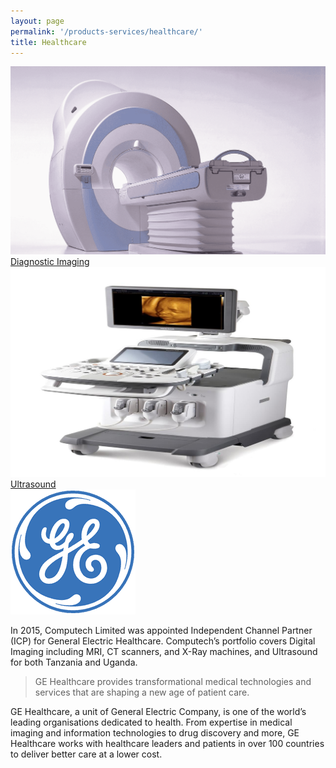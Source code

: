 ```yaml
---
layout: page
permalink: '/products-services/healthcare/'
title: Healthcare
---  
```

<div class = 'grid-1 mb-4'>
  <a href = '/products-services/healthcare/diagnostic-imaging/' class = 'card'>
    <img src = '/assets/images/d-imaging-1.png' alt = ''>
    <span class = 'overlay linear'>      
      Diagnostic Imaging
    </span>
  </a>
  <a href = '/products-services/healthcare/ultrasound/' class = 'card'>
    <img src = '/assets/images/rsz_ultrasound.jpg' alt = ''>
    <span class = 'overlay linear'>            
      Ultrasound
    </span>
  </a>
</div>
<div class = 'partner mb-2'>
  <img src = '/assets/partners/gebig.png' alt = 'partner'>
</div>

In 2015, Computech Limited was appointed Independent Channel Partner (ICP) for General Electric Healthcare. Computech’s portfolio covers Digital Imaging including MRI, CT scanners, and X-Ray machines, and Ultrasound for both Tanzania and Uganda.

> GE Healthcare provides transformational medical technologies and services that are shaping a new age of patient care.

GE Healthcare, a unit of General Electric Company, is one of the world’s leading organisations dedicated to health. From expertise in medical imaging and information technologies to drug discovery and more, GE Healthcare works with healthcare leaders and patients in over 100 countries to deliver better care at a lower cost.